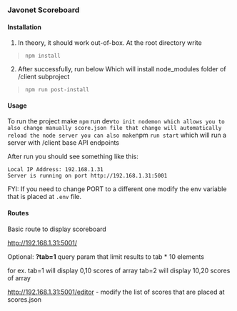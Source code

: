 ### Javonet Scoreboard

#### Installation

1. In theory, it should work out-of-box. At the root directory write

> `npm install`

2. After successfully, run below Which will install node_modules folder of /client subproject

> `npm run post-install`

#### Usage

To run the project make `npm` run dev` to init nodemon which allows you to also change manually score.json file that change will automatically reload the node server you can also make `npm `run start` which will run a server with /client base API endpoints

After run you should see something like this:

```
Local IP Address: 192.168.1.31
Server is running on port http://192.168.1.31:5001
```

FYI: If you need to change PORT to a different one modify the env variable that is placed at `.env` file.


#### Routes

Basic route to display scoreboard

http://192.168.1.31:5001/ 

Optional: **?tab=1** query param that limit results to tab * 10 elements

for ex. tab=1 will display 0,10 scores of array
tab=2 will display 10,20 scores of array

http://192.168.1.31:5001/editor - modify the list of scores that are placed at scores.json

